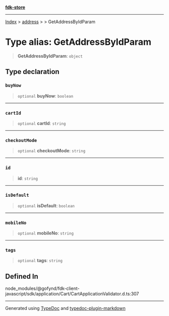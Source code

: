 [**fdk-store**](../../../README.md)
***

[Index](../../../API.md) > [address](../../README.md) > [<internal>](../README.md) > GetAddressByIdParam

# Type alias: GetAddressByIdParam

> **GetAddressByIdParam**: `object`

## Type declaration

### `buyNow`

> `optional` **buyNow**: `boolean`

***

### `cartId`

> `optional` **cartId**: `string`

***

### `checkoutMode`

> `optional` **checkoutMode**: `string`

***

### `id`

> **id**: `string`

***

### `isDefault`

> `optional` **isDefault**: `boolean`

***

### `mobileNo`

> `optional` **mobileNo**: `string`

***

### `tags`

> `optional` **tags**: `string`

## Defined In

node\_modules/@gofynd/fdk-client-javascript/sdk/application/Cart/CartApplicationValidator.d.ts:307

***
Generated using [TypeDoc](https://typedoc.org/) and [typedoc-plugin-markdown](https://www.npmjs.com/package/typedoc-plugin-markdown)
